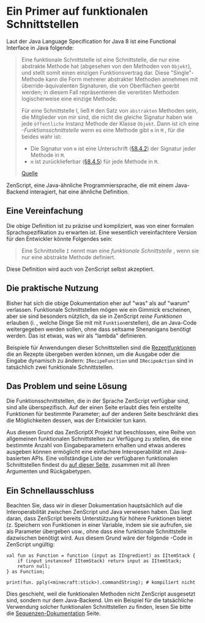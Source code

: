 # Ein Primer auf funktionalen Schnittstellen

Laut der Java Language Specification for Java 8 ist eine Functional Interface in Java folgende:

> Eine funktionale Schnittstelle ist eine Schnittstelle, die nur eine abstrakte Methode hat (abgesehen von den Methoden von `Objekt`), und stellt somit einen einzigen Funktionsvertrag dar. Diese "Single"-Methode kann die Form mehrerer abstrakter Methoden annehmen mit überride-äquivalenten Signaturen, die von Oberflächen geerbt werden; in diesem Fall repräsentieren die vererbten Methoden logischerweise eine einzige Methode.
> 
> Für eine Schnittstelle I, ließ `M` den Satz von `abstrakten` Methoden sein, die Mitglieder von mir sind, die nicht die gleiche Signatur haben wie jede `öffentliche` Instanz Methode der Klasse `Objekt`. Dann ist ich eine *-Funktionsschnittstelle* wenn es eine Methode gibt `m` in `M` , für die beides wahr ist:
> 
> - Die Signatur von `m` ist eine Unterschrift ([§8.4.2](https://docs.oracle.com/javase/specs/jls/se8/html/jls-8.html#jls-8.4.2)) der Signatur jeder Methode in `M`.
> - `m` ist zurücklieferbar ([§8.4.5](https://docs.oracle.com/javase/specs/jls/se8/html/jls-8.html#jls-8.4.5)) für jede Methode in `M`.
> 
> [Quelle](https://docs.oracle.com/javase/specs/jls/se8/html/jls-9.html#jls-9.8)

ZenScript, eine Java-ähnliche Programmiersprache, die mit einem Java-Backend interagiert, hat eine ähnliche Definition.

## Eine Vereinfachung
Die obige Definition ist zu präzise und kompliziert, was von einer formalen Sprachspezifikation zu erwarten ist. Eine wesentlich vereinfachtere Version für den Entwickler könnte Folgendes sein:

> Eine Schnittstelle `I` nennt man eine *funktionale Schnittstelle* , wenn sie nur eine abstrakte Methode definiert.

Diese Definition wird auch von ZenScript selbst akzeptiert.

## Die praktische Nutzung
Bisher hat sich die obige Dokumentation eher auf "was" als auf "warum" verlassen. Funktionale Schnittstellen mögen wie ein Gimmick erscheinen, aber sie sind besonders nützlich, da sie in ZenScript *reine Funktionen* erlauben (i. , welche Dinge Sie mit mit `Funktion`erstellen), die an Java-Code weitergegeben werden sollen, ohne dass seltsame Shenanigans benötigt werden. Das ist etwas, was wir als "lambda" definieren.

Beispiele für Anwendungen dieser Schnittstellen sind die [Rezeptfunktionen](/Vanilla/Recipes/Crafting/Recipe_Functions/) die an Rezepte übergeben werden können, um die Ausgabe oder die Eingabe dynamisch zu ändern: `IRecipeFunction` und `IRecipeAction` sind in tatsächlich zwei funktionale Schnittstellen.

## Das Problem und seine Lösung
Die Funktionsschnittstellen, die in der Sprache ZenScript verfügbar sind, sind alle überspezifisch. Auf der einen Seite erlaubt dies fein erstellte Funktionen für bestimmte Parameter; auf der anderen Seite beschränkt dies die Möglichkeiten dessen, was der Entwickler tun kann.

Aus diesem Grund das ZenScriptX Projekt hat beschlossen, eine Reihe von allgemeinen funktionalen Schnittstellen zur Verfügung zu stellen, die eine bestimmte Anzahl von Eingabeparametern erhalten und etwas anderes ausgeben können ermöglicht eine einfachere Interoperabilität mit Java-basierten APIs. Eine vollständige Liste der verfügbaren funktionalen Schnittstellen findest du [auf dieser Seite](/Mods/Boson/Functions/List/), zusammen mit all ihren Argumenten und Rückgabetypen.

## Ein Schnellausschluss
Beachten Sie, dass wir in dieser Dokumentation hauptsächlich auf die Interoperabilität zwischen ZenScript und Java verwiesen haben. Das liegt daran, dass ZenScript bereits Unterstützung für höhere Funktionen bietet (z. Speichern von Funktionen in einer Variable, indem sie sie aufrufen, sie als Parameter übergeben usw., ohne dass eine funktionale Schnittstelle dazwischen benötigt wird. Aus diesem Grund wäre der folgende -Code in ZenScript ungültig:

```zenscript
val fun as Function = function (input as IIngredient) as IItemStack {
    if (input instanceof IItemStack) return input as IItemStack;
    return null;
} as Function;

print(fun. pply(<minecraft:stick>).commandString); # kompiliert nicht
```

Dies geschieht, weil die funktionalen Methoden nicht ZenScript ausgesetzt sind, sondern nur dem Java-Backend. Um ein Beispiel für die tatsächliche Verwendung solcher funktionalen Schnittstellen zu finden, lesen Sie bitte die [Sequenzen-Dokumentation](/Mods/Boson/Sequences/Docs/) Seite.


